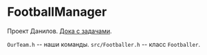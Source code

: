 # FootballManager
Проект Данилов. [Дока с задачами](https://docs.google.com/spreadsheets/d/1wTFh8e_kQ0XurZWtuhaZP1f7-AVitGKt0DKwuiARuDM/edit#gid=0).

`OurTeam.h` -- наши команды. 
`src/Footballer.h` -- класс `Footballer`.
